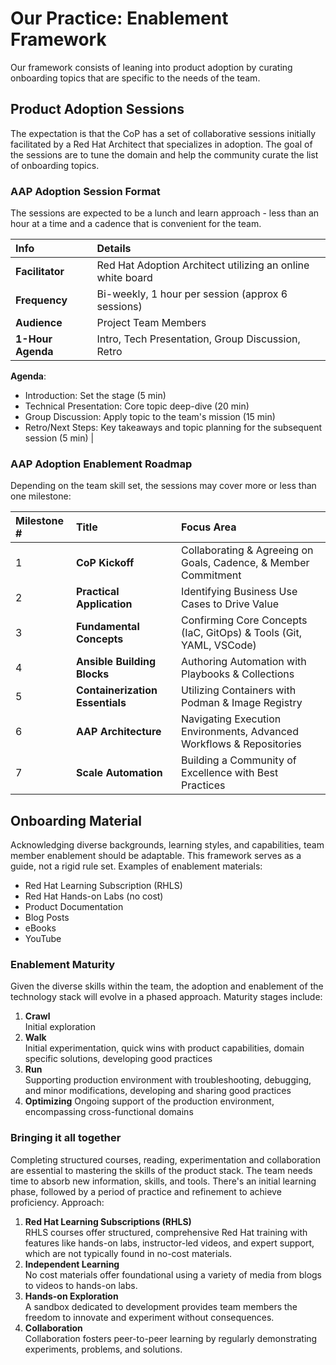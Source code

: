# Our Practice: Enablement Framework

Our framework consists of leaning into product adoption by curating onboarding topics that are specific to the needs of the team.   

## Product Adoption Sessions

The expectation is that the CoP has a set of collaborative sessions initially facilitated by a Red Hat Architect that specializes in adoption.  The goal of the sessions are to tune the domain and help the community curate the list of onboarding topics. 

### AAP Adoption Session Format

The sessions are expected to be a lunch and learn approach - less than an hour at a time and a cadence that is convenient for the team.

| Info | Details |
| :--- | :--- |
| **Facilitator** | Red Hat Adoption Architect utilizing an online white board |
| **Frequency** | Bi-weekly, 1 hour per session (approx 6 sessions) |
| **Audience** | Project Team Members |
| **1-Hour Agenda** | Intro, Tech Presentation, Group Discussion, Retro |

**Agenda**:

* Introduction: Set the stage (5 min)
* Technical Presentation: Core topic deep-dive (20 min)
* Group Discussion: Apply topic to the team's mission (15 min)
* Retro/Next Steps: Key takeaways and topic planning for the subsequent session (5 min) |

### AAP Adoption Enablement Roadmap

Depending on the team skill set, the sessions may cover more or less than one milestone:

| Milestone # | Title                                           | Focus Area                                  |
| :---------- | :---------------------------------------------- | :------------------------------------------ |
| 1           | **CoP Kickoff** | Collaborating & Agreeing on Goals, Cadence, & Member Commitment |
| 2           | **Practical Application** | Identifying Business Use Cases to Drive Value |
| 3           | **Fundamental Concepts** | Confirming Core Concepts (IaC, GitOps) & Tools (Git, YAML, VSCode) |
| 4           | **Ansible Building Blocks** | Authoring Automation with Playbooks & Collections |
| 5           | **Containerization Essentials** | Utilizing Containers with Podman & Image Registry |
| 6           | **AAP Architecture** | Navigating Execution Environments, Advanced Workflows & Repositories |
| 7           | **Scale Automation** | Building a Community of Excellence with Best Practices |

## Onboarding Material

Acknowledging diverse backgrounds, learning styles, and capabilities, team member enablement should be adaptable. This framework serves as a guide, not a rigid rule set.  Examples of enablement materials:

* Red Hat Learning Subscription (RHLS)
* Red Hat Hands-on Labs (no cost)
* Product Documentation
* Blog Posts
* eBooks
* YouTube

### Enablement Maturity

Given the diverse skills within the team, the adoption and enablement of the technology stack will evolve in a phased approach. Maturity stages include:

1. **Crawl**  
Initial exploration
2. **Walk**  
Initial experimentation, quick wins with product capabilities, domain specific solutions, developing good practices
3. **Run**  
Supporting production environment with troubleshooting, debugging, and minor modifications, developing and sharing good practices
4. **Optimizing**
Ongoing support of the production environment, encompassing cross-functional domains

### Bringing it all together

Completing structured courses, reading, experimentation and collaboration are essential to mastering the skills of the product stack.   The team needs time to absorb new information, skills, and tools. There's an initial learning phase, followed by a period of practice and refinement to achieve proficiency.  Approach:

1. **Red Hat Learning Subscriptions (RHLS)**  
RHLS courses offer structured, comprehensive Red Hat training with features like hands-on labs, instructor-led videos, and expert support, which are not typically found in no-cost materials.  
2. **Independent Learning**  
No cost materials offer foundational using a variety of media from blogs to videos to hands-on labs.
3. **Hands-on Exploration**  
A sandbox dedicated to development provides team members the freedom to innovate and experiment without consequences.
4. **Collaboration**  
Collaboration fosters peer-to-peer learning by regularly demonstrating experiments, problems, and solutions.
